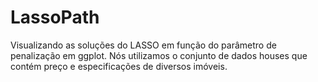 # LassoPath
Visualizando as soluções do LASSO em função do parâmetro de penalização em ggplot.
Nós utilizamos o conjunto de dados houses que contém preço e especificações de diversos imóveis.

